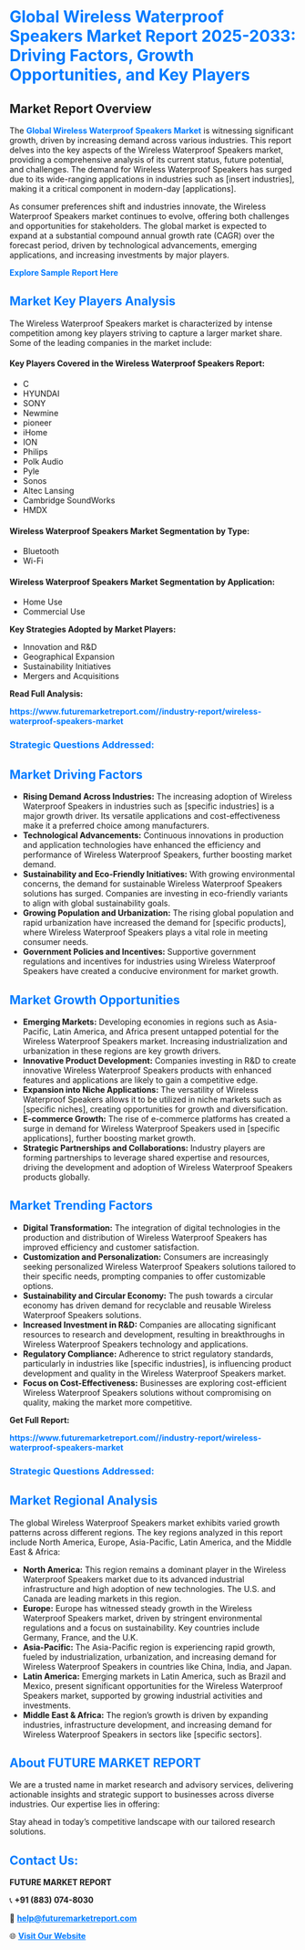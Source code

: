 <h1 style="color: #007BFF;">Global Wireless Waterproof Speakers Market Report 2025-2033: Driving Factors, Growth Opportunities, and Key Players</h1>

<section id="overview">
<h2>Market Report Overview</h2>
<p>The <a href="https://www.futuremarketreport.com//industry-report/wireless-waterproof-speakers-market" style="color: #007BFF; text-decoration: none;"><strong>Global Wireless Waterproof Speakers Market</strong></a> is witnessing significant growth, driven by increasing demand across various industries. This report delves into the key aspects of the Wireless Waterproof Speakers market, providing a comprehensive analysis of its current status, future potential, and challenges. The demand for Wireless Waterproof Speakers has surged due to its wide-ranging applications in industries such as [insert industries], making it a critical component in modern-day [applications].</p>
<p>As consumer preferences shift and industries innovate, the Wireless Waterproof Speakers market continues to evolve, offering both challenges and opportunities for stakeholders. The global market is expected to expand at a substantial compound annual growth rate (CAGR) over the forecast period, driven by technological advancements, emerging applications, and increasing investments by major players.</p>
</section>

<section id="overview">
<p><a href="https://www.futuremarketreport.com//request-sample/reportId=86947" style="color: #007BFF; text-decoration: none;"><strong>Explore Sample Report Here</strong></a></p>
</section>

<section id="key-players">
<h2 style="color: #007BFF;">Market Key Players Analysis</h2>
<p>The Wireless Waterproof Speakers market is characterized by intense competition among key players striving to capture a larger market share. Some of the leading companies in the market include:</p>
<h4>Key Players Covered in the Wireless Waterproof Speakers Report:</h4>
<ul><li>C</li><li>HYUNDAI</li><li>SONY</li><li>Newmine</li><li>pioneer</li><li>iHome</li><li>ION</li><li>Philips</li><li>Polk Audio</li><li>Pyle</li><li>Sonos</li><li>Altec Lansing</li><li>Cambridge SoundWorks</li><li>HMDX</li></ul>
<h4>Wireless Waterproof Speakers Market Segmentation by Type:</h4>
<ul><li>Bluetooth</li><li>Wi-Fi</li></ul>

<h4>Wireless Waterproof Speakers Market Segmentation by Application:</h4>
<ul><li>Home Use</li><li>Commercial Use</li></ul>
<p><strong>Key Strategies Adopted by Market Players:</strong></p>
<ul>
<li>Innovation and R&D</li>
<li>Geographical Expansion</li>
<li>Sustainability Initiatives</li>
<li>Mergers and Acquisitions</li>
</ul>
</section>

<section>
<p><strong>Read Full Analysis: </strong></p><a href="https://www.futuremarketreport.com//industry-report/wireless-waterproof-speakers-market" style="color: #007BFF; text-decoration: none;"><strong>https://www.futuremarketreport.com//industry-report/wireless-waterproof-speakers-market</strong></a>
<h3 style="color: #007BFF;">Strategic Questions Addressed:</h3>
</section>

<section id="driving-factors">
<h2 style="color: #007BFF;">Market Driving Factors</h2>
<ul>
<li><strong>Rising Demand Across Industries:</strong> The increasing adoption of Wireless Waterproof Speakers in industries such as [specific industries] is a major growth driver. Its versatile applications and cost-effectiveness make it a preferred choice among manufacturers.</li>
<li><strong>Technological Advancements:</strong> Continuous innovations in production and application technologies have enhanced the efficiency and performance of Wireless Waterproof Speakers, further boosting market demand.</li>
<li><strong>Sustainability and Eco-Friendly Initiatives:</strong> With growing environmental concerns, the demand for sustainable Wireless Waterproof Speakers solutions has surged. Companies are investing in eco-friendly variants to align with global sustainability goals.</li>
<li><strong>Growing Population and Urbanization:</strong> The rising global population and rapid urbanization have increased the demand for [specific products], where Wireless Waterproof Speakers plays a vital role in meeting consumer needs.</li>
<li><strong>Government Policies and Incentives:</strong> Supportive government regulations and incentives for industries using Wireless Waterproof Speakers have created a conducive environment for market growth.</li>
</ul>
</section>

<section id="growth-opportunities">
<h2 style="color: #007BFF;">Market Growth Opportunities</h2>
<ul>
<li><strong>Emerging Markets:</strong> Developing economies in regions such as Asia-Pacific, Latin America, and Africa present untapped potential for the Wireless Waterproof Speakers market. Increasing industrialization and urbanization in these regions are key growth drivers.</li>
<li><strong>Innovative Product Development:</strong> Companies investing in R&D to create innovative Wireless Waterproof Speakers products with enhanced features and applications are likely to gain a competitive edge.</li>
<li><strong>Expansion into Niche Applications:</strong> The versatility of Wireless Waterproof Speakers allows it to be utilized in niche markets such as [specific niches], creating opportunities for growth and diversification.</li>
<li><strong>E-commerce Growth:</strong> The rise of e-commerce platforms has created a surge in demand for Wireless Waterproof Speakers used in [specific applications], further boosting market growth.</li>
<li><strong>Strategic Partnerships and Collaborations:</strong> Industry players are forming partnerships to leverage shared expertise and resources, driving the development and adoption of Wireless Waterproof Speakers products globally.</li>
</ul>
</section>

<section id="trending-factors">
<h2 style="color: #007BFF;">Market Trending Factors</h2>
<ul>
<li><strong>Digital Transformation:</strong> The integration of digital technologies in the production and distribution of Wireless Waterproof Speakers has improved efficiency and customer satisfaction.</li>
<li><strong>Customization and Personalization:</strong> Consumers are increasingly seeking personalized Wireless Waterproof Speakers solutions tailored to their specific needs, prompting companies to offer customizable options.</li>
<li><strong>Sustainability and Circular Economy:</strong> The push towards a circular economy has driven demand for recyclable and reusable Wireless Waterproof Speakers solutions.</li>
<li><strong>Increased Investment in R&D:</strong> Companies are allocating significant resources to research and development, resulting in breakthroughs in Wireless Waterproof Speakers technology and applications.</li>
<li><strong>Regulatory Compliance:</strong> Adherence to strict regulatory standards, particularly in industries like [specific industries], is influencing product development and quality in the Wireless Waterproof Speakers market.</li>
<li><strong>Focus on Cost-Effectiveness:</strong> Businesses are exploring cost-efficient Wireless Waterproof Speakers solutions without compromising on quality, making the market more competitive.</li>
</ul>
</section>

<section>
<p><strong>Get Full Report: </strong></p><a href="https://www.futuremarketreport.com//industry-report/wireless-waterproof-speakers-market" style="color: #007BFF; text-decoration: none;"><strong>https://www.futuremarketreport.com//industry-report/wireless-waterproof-speakers-market</strong></a>
<h3 style="color: #007BFF;">Strategic Questions Addressed:</h3>
</section>


<section id="regional-analysis">
<h2 style="color: #007BFF;">Market Regional Analysis</h2>
<p>The global Wireless Waterproof Speakers market exhibits varied growth patterns across different regions. The key regions analyzed in this report include North America, Europe, Asia-Pacific, Latin America, and the Middle East & Africa:</p>
<ul>
<li><strong>North America:</strong> This region remains a dominant player in the Wireless Waterproof Speakers market due to its advanced industrial infrastructure and high adoption of new technologies. The U.S. and Canada are leading markets in this region.</li>
<li><strong>Europe:</strong> Europe has witnessed steady growth in the Wireless Waterproof Speakers market, driven by stringent environmental regulations and a focus on sustainability. Key countries include Germany, France, and the U.K.</li>
<li><strong>Asia-Pacific:</strong> The Asia-Pacific region is experiencing rapid growth, fueled by industrialization, urbanization, and increasing demand for Wireless Waterproof Speakers in countries like China, India, and Japan.</li>
<li><strong>Latin America:</strong> Emerging markets in Latin America, such as Brazil and Mexico, present significant opportunities for the Wireless Waterproof Speakers market, supported by growing industrial activities and investments.</li>
<li><strong>Middle East & Africa:</strong> The region’s growth is driven by expanding industries, infrastructure development, and increasing demand for Wireless Waterproof Speakers in sectors like [specific sectors].</li>
</ul>
</section>

<footer>
<h2 style="color: #007BFF;">About FUTURE MARKET REPORT</h2>
<p>We are a trusted name in market research and advisory services, delivering actionable insights and strategic support to businesses across diverse industries. Our expertise lies in offering:</p>

<p>Stay ahead in today’s competitive landscape with our tailored research solutions.</p>

<h2 style="color: #007BFF;">Contact Us:</h2>
<p><strong>FUTURE MARKET REPORT</strong></p>
<p>📞 <strong>+91 (883) 074-8030</strong></p>
<p>📧 <strong><a href="mailto:help@futuremarketreport.com" style="color: #007BFF;">help@futuremarketreport.com</a></strong></p>
<p>🌐 <strong><a href="https://www.futuremarketreport.com/" style="color: #007BFF;">Visit Our Website</a></strong></p>
</footer>